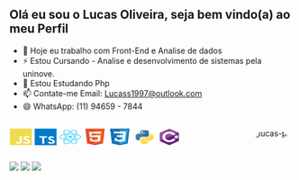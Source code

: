<h2>Olá eu sou o Lucas Oliveira, seja bem vindo(a) ao meu Perfil </h2>

- 🔭 Hoje eu trabalho com Front-End e Analise de dados
- ⚡ Estou Cursando - Analise e desenvolvimento de sistemas pela uninove.
- 🌱 Estou Estudando Php
- 📫 Contate-me Email: Lucass1997@outlook.com
- 😄 WhatsApp: (11) 94659 - 7844

<div style="display: inline_block"><br> 
  
  <img align="center" alt="lucas-Js" height="30" width="40" src="https://raw.githubusercontent.com/devicons/devicon/master/icons/javascript/javascript-plain.svg">
  <img align="center" alt="lucas-Ts" height="30" width="40" src="https://raw.githubusercontent.com/devicons/devicon/master/icons/typescript/typescript-plain.svg">
  <img align="center" alt="lucas-React" height="30" width="40" src="https://raw.githubusercontent.com/devicons/devicon/master/icons/react/react-original.svg">
  <img align="center" alt="lucas-HTML" height="30" width="40" src="https://raw.githubusercontent.com/devicons/devicon/master/icons/html5/html5-original.svg">
  <img align="center" alt="lucas-CSS" height="30" width="40" src="https://raw.githubusercontent.com/devicons/devicon/master/icons/css3/css3-original.svg">
  <img align="center" alt="lucas-Python" height="30" width="40" src="https://raw.githubusercontent.com/devicons/devicon/master/icons/python/python-original.svg">
  <img align="center" alt="lucas-Csharp" height="30" width="40" src="https://raw.githubusercontent.com/devicons/devicon/master/icons/csharp/csharp-original.svg">
  <img align="right" alt="lucas-pic" height="150" style="border-radius:50px;" src="https://media.tenor.com/6Ja4z2BN2-gAAAAi/baby-yoda.gif">
</div>
  
  ##
 
<div> 
  <a href="https://www.instagram.com/lhukaaz/?next=%2F" target="_blank"><img src="https://img.shields.io/badge/-Instagram-%23E4405F?style=for-the-badge&logo=instagram&logoColor=white" target="_blank"></a>
    <a href = "mailto:lucass1997@outlook.com"><img src="https://img.shields.io/badge/-Gmail-%23333?style=for-the-badge&logo=gmail&logoColor=white" target="_blank"></a>
  <a href="https://www.linkedin.com/in/lucas-santos-de-oliveira-1b7777115/" target="_blank"><img src="https://img.shields.io/badge/-LinkedIn-%230077B5?style=for-the-badge&logo=linkedin&logoColor=white" target="_blank"></a> 
  
</div>
